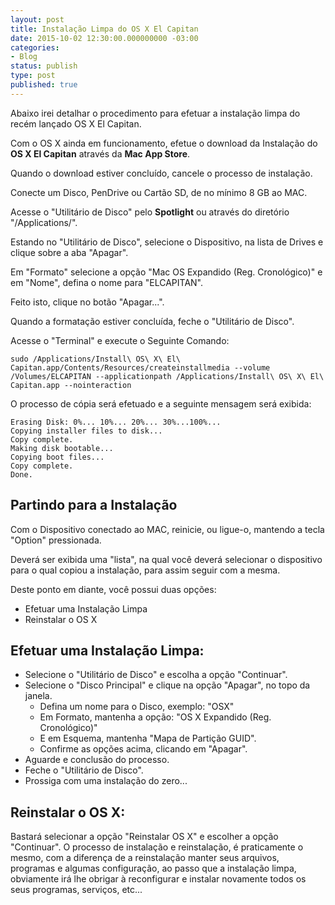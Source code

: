 ```yaml
---
layout: post
title: Instalação Limpa do OS X El Capitan
date: 2015-10-02 12:30:00.000000000 -03:00
categories:
- Blog
status: publish
type: post
published: true
---
```

Abaixo irei detalhar o procedimento para efetuar a instalação limpa do recém lançado OS X El Capitan.

Com o OS X ainda em funcionamento, efetue o download da Instalação do **OS X El Capitan** através da **Mac App Store**.

Quando o download estiver concluído, cancele o processo de instalação.

Conecte um Disco, PenDrive ou Cartão SD, de no mínimo 8 GB ao MAC.

Acesse o "Utilitário de Disco" pelo **Spotlight** ou através do diretório "/Applications/".

Estando no "Utilitário de Disco", selecione o Dispositivo, na lista de Drives e clique sobre a aba "Apagar".

Em "Formato" selecione a opção "Mac OS Expandido (Reg. Cronológico)" e em "Nome", defina o nome para "ELCAPITAN".

Feito isto, clique no botão "Apagar...".

Quando a formatação estiver concluída, feche o "Utilitário de Disco".

Acesse o "Terminal" e execute o Seguinte Comando:


	sudo /Applications/Install\ OS\ X\ El\ Capitan.app/Contents/Resources/createinstallmedia --volume /Volumes/ELCAPITAN --applicationpath /Applications/Install\ OS\ X\ El\ Capitan.app --nointeraction


O processo de cópia será efetuado e a seguinte mensagem será exibida:


	Erasing Disk: 0%... 10%... 20%... 30%...100%...
	Copying installer files to disk...
	Copy complete.
	Making disk bootable...
	Copying boot files...
	Copy complete.
	Done.


## Partindo para a Instalação

Com o Dispositivo conectado ao MAC, reinicie, ou ligue-o, mantendo a tecla "Option" pressionada.

Deverá ser exibida uma "lista", na qual você deverá selecionar o dispositivo para o qual copiou a instalação, para assim seguir com a mesma.

Deste ponto em diante, você possui duas opções:

* Efetuar uma Instalação Limpa
* Reinstalar o OS X


## Efetuar uma Instalação Limpa:

* Selecione o "Utilitário de Disco" e escolha a opção "Continuar".
* Selecione o "Disco Principal" e clique na opção "Apagar", no topo da janela.
	* Defina um nome para o Disco, exemplo: "OSX"
	* Em Formato, mantenha a opção: "OS X Expandido (Reg. Cronológico)" 
	* E em Esquema, mantenha "Mapa de Partição GUID".
	* Confirme as opções acima, clicando em "Apagar".
* Aguarde e conclusão do processo.
* Feche o "Utilitário de Disco".
* Prossiga com uma instalação do zero...

## Reinstalar o OS X:

Bastará selecionar a opção "Reinstalar OS X" e escolher a opção "Continuar".
O processo de instalação e reinstalação, é praticamente o mesmo, com a diferença de a reinstalação manter seus arquivos, programas e algumas configuração, ao passo que a instalação limpa, obviamente irá lhe obrigar à reconfigurar e instalar novamente todos os seus programas, serviços, etc...
